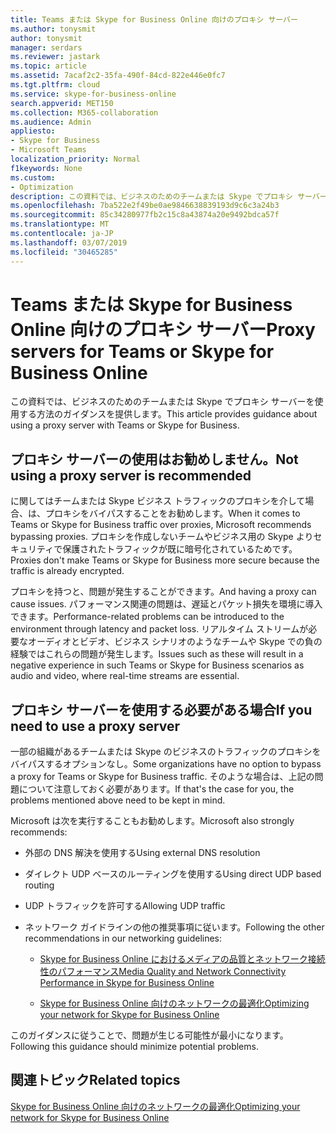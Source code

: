 ```yaml
---
title: Teams または Skype for Business Online 向けのプロキシ サーバー
ms.author: tonysmit
author: tonysmit
manager: serdars
ms.reviewer: jastark
ms.topic: article
ms.assetid: 7acaf2c2-35fa-490f-84cd-822e446e0fc7
ms.tgt.pltfrm: cloud
ms.service: skype-for-business-online
search.appverid: MET150
ms.collection: M365-collaboration
ms.audience: Admin
appliesto:
- Skype for Business
- Microsoft Teams
localization_priority: Normal
f1keywords: None
ms.custom:
- Optimization
description: この資料では、ビジネスのためのチームまたは Skype でプロキシ サーバーを使用する方法の情報を提供します。
ms.openlocfilehash: 7ba522e2f49be0ae9846638839193d9c6c3a24b3
ms.sourcegitcommit: 85c34280977fb2c15c8a43874a20e9492bdca57f
ms.translationtype: MT
ms.contentlocale: ja-JP
ms.lasthandoff: 03/07/2019
ms.locfileid: "30465285"
---
```

# <a name="proxy-servers-for-teams-or-skype-for-business-online"></a><span data-ttu-id="7d713-103">Teams または Skype for Business Online 向けのプロキシ サーバー</span><span class="sxs-lookup"><span data-stu-id="7d713-103">Proxy servers for Teams or Skype for Business Online</span></span>

<span data-ttu-id="7d713-104">この資料では、ビジネスのためのチームまたは Skype でプロキシ サーバーを使用する方法のガイダンスを提供します。</span><span class="sxs-lookup"><span data-stu-id="7d713-104">This article provides guidance about using a proxy server with Teams or Skype for Business.</span></span>
  
## <a name="not-using-a-proxy-server-is-recommended"></a><span data-ttu-id="7d713-105">プロキシ サーバーの使用はお勧めしません。</span><span class="sxs-lookup"><span data-stu-id="7d713-105">Not using a proxy server is recommended</span></span>

<span data-ttu-id="7d713-106">に関してはチームまたは Skype ビジネス トラフィックのプロキシを介して場合、は、プロキシをバイパスすることをお勧めします。</span><span class="sxs-lookup"><span data-stu-id="7d713-106">When it comes to Teams or Skype for Business traffic over proxies, Microsoft recommends bypassing proxies.</span></span> <span data-ttu-id="7d713-107">プロキシを作成しないチームやビジネス用の Skype よりセキュリティで保護されたトラフィックが既に暗号化されているためです。</span><span class="sxs-lookup"><span data-stu-id="7d713-107">Proxies don't make Teams or Skype for Business more secure because the traffic is already encrypted.</span></span>
  
<span data-ttu-id="7d713-108">プロキシを持つと、問題が発生することができます。</span><span class="sxs-lookup"><span data-stu-id="7d713-108">And having a proxy can cause issues.</span></span> <span data-ttu-id="7d713-109">パフォーマンス関連の問題は、遅延とパケット損失を環境に導入できます。</span><span class="sxs-lookup"><span data-stu-id="7d713-109">Performance-related problems can be introduced to the environment through latency and packet loss.</span></span> <span data-ttu-id="7d713-110">リアルタイム ストリームが必要なオーディオとビデオ、ビジネス シナリオのようなチームや Skype での負の経験ではこれらの問題が発生します。</span><span class="sxs-lookup"><span data-stu-id="7d713-110">Issues such as these will result in a negative experience in such Teams or Skype for Business scenarios as audio and video, where real-time streams are essential.</span></span>
  
## <a name="if-you-need-to-use-a-proxy-server"></a><span data-ttu-id="7d713-111">プロキシ サーバーを使用する必要がある場合</span><span class="sxs-lookup"><span data-stu-id="7d713-111">If you need to use a proxy server</span></span>

<span data-ttu-id="7d713-112">一部の組織があるチームまたは Skype のビジネスのトラフィックのプロキシをバイパスするオプションなし。</span><span class="sxs-lookup"><span data-stu-id="7d713-112">Some organizations have no option to bypass a proxy for Teams or Skype for Business traffic.</span></span> <span data-ttu-id="7d713-113">そのような場合は、上記の問題について注意しておく必要があります。</span><span class="sxs-lookup"><span data-stu-id="7d713-113">If that's the case for you, the problems mentioned above need to be kept in mind.</span></span>
  
<span data-ttu-id="7d713-114">Microsoft は次を実行することもお勧めします。</span><span class="sxs-lookup"><span data-stu-id="7d713-114">Microsoft also strongly recommends:</span></span>
  
- <span data-ttu-id="7d713-115">外部の DNS 解決を使用する</span><span class="sxs-lookup"><span data-stu-id="7d713-115">Using external DNS resolution</span></span>
    
- <span data-ttu-id="7d713-116">ダイレクト UDP ベースのルーティングを使用する</span><span class="sxs-lookup"><span data-stu-id="7d713-116">Using direct UDP based routing</span></span>
    
- <span data-ttu-id="7d713-117">UDP トラフィックを許可する</span><span class="sxs-lookup"><span data-stu-id="7d713-117">Allowing UDP traffic</span></span>
    
- <span data-ttu-id="7d713-118">ネットワーク ガイドラインの他の推奨事項に従います。</span><span class="sxs-lookup"><span data-stu-id="7d713-118">Following the other recommendations in our networking guidelines:</span></span>
    
  - [<span data-ttu-id="7d713-119">Skype for Business Online におけるメディアの品質とネットワーク接続性のパフォーマンス</span><span class="sxs-lookup"><span data-stu-id="7d713-119">Media Quality and Network Connectivity Performance in Skype for Business Online</span></span>](https://support.office.com/en-us/article/Media-Quality-and-Network-Connectivity-Performance-in-Skype-for-Business-Online-5fe3e01b-34cf-44e0-b897-b0b2a83f0917)
    
  - [<span data-ttu-id="7d713-120">Skype for Business Online 向けのネットワークの最適化</span><span class="sxs-lookup"><span data-stu-id="7d713-120">Optimizing your network for Skype for Business Online</span></span>](https://support.office.com/en-us/article/Optimizing-your-network-for-Skype-for-Business-Online-b363bdca-b00d-4150-96c3-ec7eab5a8a43)
    
<span data-ttu-id="7d713-121">このガイダンスに従うことで、問題が生じる可能性が最小になります。</span><span class="sxs-lookup"><span data-stu-id="7d713-121">Following this guidance should minimize potential problems.</span></span>
  
## <a name="related-topics"></a><span data-ttu-id="7d713-122">関連トピック</span><span class="sxs-lookup"><span data-stu-id="7d713-122">Related topics</span></span>

[<span data-ttu-id="7d713-123">Skype for Business Online 向けのネットワークの最適化</span><span class="sxs-lookup"><span data-stu-id="7d713-123">Optimizing your network for Skype for Business Online</span></span>](https://support.office.com/en-us/article/Optimizing-your-network-for-Skype-for-Business-Online-b363bdca-b00d-4150-96c3-ec7eab5a8a43)

  
 